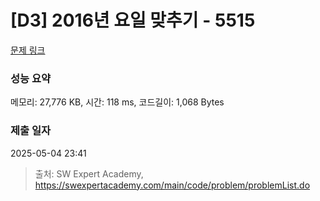 # [D3] 2016년 요일 맞추기 - 5515 

[문제 링크](https://swexpertacademy.com/main/code/problem/problemDetail.do?contestProbId=AWWOwecaFrIDFAV4) 

### 성능 요약

메모리: 27,776 KB, 시간: 118 ms, 코드길이: 1,068 Bytes

### 제출 일자

2025-05-04 23:41



> 출처: SW Expert Academy, https://swexpertacademy.com/main/code/problem/problemList.do